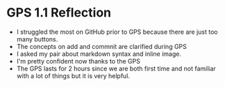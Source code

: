# GPS 1.1 Reflection

* I struggled the most on GitHub prior to GPS because there are just too many buttons.
* The concepts on add and commnit are clarified during GPS
* I asked my pair about markdown syntax and inline image.
* I'm pretty confident now thanks to the GPS
* The GPS lasts for 2 hours since we are both first time and not familiar with a lot of things but it is very helpful.